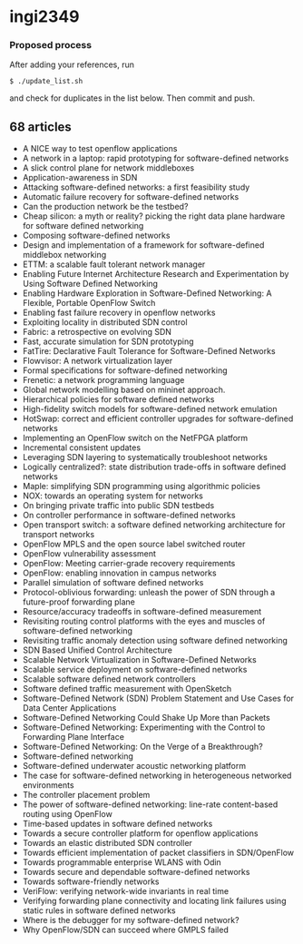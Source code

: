 ingi2349
========

### Proposed process

After adding your references, run

    $ ./update_list.sh

and check for duplicates in the list below.
Then commit and push.

## 68 articles
* A NICE way to test openflow applications
* A network in a laptop: rapid prototyping for software-defined networks
* A slick control plane for network middleboxes
* Application-awareness in SDN
* Attacking software-defined networks: a first feasibility study
* Automatic failure recovery for software-defined networks
* Can the production network be the testbed?
* Cheap silicon: a myth or reality? picking the right data plane hardware for software defined networking
* Composing software-defined networks
* Design and implementation of a framework for software-defined middlebox networking
* ETTM: a scalable fault tolerant network manager
* Enabling Future Internet Architecture Research and Experimentation by Using Software Defined Networking
* Enabling Hardware Exploration in Software-Defined Networking: A Flexible, Portable OpenFlow Switch
* Enabling fast failure recovery in openflow networks
* Exploiting locality in distributed SDN control
* Fabric: a retrospective on evolving SDN
* Fast, accurate simulation for SDN prototyping
* FatTire: Declarative Fault Tolerance for Software-Defined Networks
* Flowvisor: A network virtualization layer
* Formal specifications for software-defined networking
* Frenetic: a network programming language
* Global network modelling based on mininet approach.
* Hierarchical policies for software defined networks
* High-fidelity switch models for software-defined network emulation
* HotSwap: correct and efficient controller upgrades for software-defined networks
* Implementing an OpenFlow switch on the NetFPGA platform
* Incremental consistent updates
* Leveraging SDN layering to systematically troubleshoot networks
* Logically centralized?: state distribution trade-offs in software defined networks
* Maple: simplifying SDN programming using algorithmic policies
* NOX: towards an operating system for networks
* On bringing private traffic into public SDN testbeds
* On controller performance in software-defined networks
* Open transport switch: a software defined networking architecture for transport networks
* OpenFlow MPLS and the open source label switched router
* OpenFlow vulnerability assessment
* OpenFlow: Meeting carrier-grade recovery requirements
* OpenFlow: enabling innovation in campus networks
* Parallel simulation of software defined networks
* Protocol-oblivious forwarding: unleash the power of SDN through a future-proof forwarding plane
* Resource/accuracy tradeoffs in software-defined measurement
* Revisiting routing control platforms with the eyes and muscles of software-defined networking
* Revisiting traffic anomaly detection using software defined networking
* SDN Based Unified Control Architecture
* Scalable Network Virtualization in Software-Defined Networks
* Scalable service deployment on software-defined networks
* Scalable software defined network controllers
* Software defined traffic measurement with OpenSketch
* Software-Defined Network (SDN) Problem Statement and Use Cases for Data Center Applications
* Software-Defined Networking Could Shake Up More than Packets
* Software-Defined Networking: Experimenting with the Control to Forwarding Plane Interface
* Software-Defined Networking: On the Verge of a Breakthrough?
* Software-defined networking
* Software-defined underwater acoustic networking platform
* The case for software-defined networking in heterogeneous networked environments
* The controller placement problem
* The power of software-defined networking: line-rate content-based routing using OpenFlow
* Time-based updates in software defined networks
* Towards a secure controller platform for openflow applications
* Towards an elastic distributed SDN controller
* Towards efficient implementation of packet classifiers in SDN/OpenFlow
* Towards programmable enterprise WLANS with Odin
* Towards secure and dependable software-defined networks
* Towards software-friendly networks
* VeriFlow: verifying network-wide invariants in real time
* Verifying forwarding plane connectivity and locating link failures using static rules in software defined networks
* Where is the debugger for my software-defined network?
* Why OpenFlow/SDN can succeed where GMPLS failed
